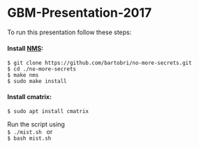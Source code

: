 # GBM-Presentation-2017

To run this presentation follow these steps:

#### Install [NMS](https://github.com/bartobri/no-more-secrets): 
```
$ git clone https://github.com/bartobri/no-more-secrets.git
$ cd ./no-more-secrets
$ make nms
$ sudo make install
```

#### Install cmatrix:  
```
$ sudo apt install cmatrix
```  

Run the script using  
```$ ./mist.sh ``` or   
```$ bash mist.sh ```
